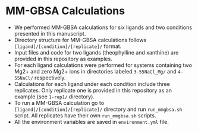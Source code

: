 # MM-GBSA Calculations

- We performed MM-GBSA calculations for six ligands and two conditions presented in this manuscript.
- Directory structure for MM-GBSA calculations follows `[ligand]/[condition]/[replicate]/` format. 
- Input files and code for two ligands (theophylline and xanthine) are provided in this repository as examples.
- For each ligand calculations were performed for systems containing two Mg2+ and zero Mg2+ ions in directories labeled `3-55NaCl_Mg/` and `4-55NaCl/` respectively.
- Calculations for each ligand under each condition include three replicates. Only replicate one is provided in this repository as an example (see `1-rep1/` directory).  
- To run a MM-GBSA calculation go to `[ligand]/[condition]/[replicate]/` directory and run `run_mmgbsa.sh` script. All replicates have their own `run_mmgbsa.sh` scripts.
- All the environment variables are saved in `environment.yml` file.
